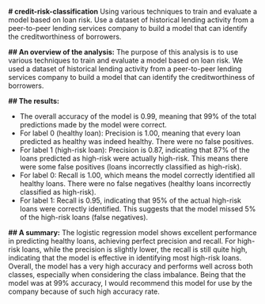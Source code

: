 **# credit-risk-classification**
Using various techniques to train and evaluate a model based on loan risk. Use a dataset of historical lending activity from a peer-to-peer lending services company to build a model that can identify the creditworthiness of borrowers.

**## An overview of the analysis:**
The purpose of this analysis is to use various techniques to train and evaluate a model based on loan risk. We used a dataset of historical lending activity from a peer-to-peer lending services company to build a model that can identify the creditworthiness of borrowers.

**## The results:**
- The overall accuracy of the model is 0.99, meaning that 99% of the total predictions made by the model were correct.
- For label 0 (healthy loan): Precision is 1.00, meaning that every loan predicted as healthy was indeed healthy. There were no false positives.
- For label 1 (high-risk loan): Precision is 0.87, indicating that 87% of the loans predicted as high-risk were actually high-risk. This means there were some false positives (loans incorrectly classified as high-risk).
- For label 0: Recall is 1.00, which means the model correctly identified all healthy loans. There were no false negatives (healthy loans incorrectly classified as high-risk).
- For label 1: Recall is 0.95, indicating that 95% of the actual high-risk loans were correctly identified. This suggests that the model missed 5% of the high-risk loans (false negatives).

**## A summary:** 
The logistic regression model shows excellent performance in predicting healthy loans, achieving perfect precision and recall. For high-risk loans, while the precision is slightly lower, the recall is still quite high, indicating that the model is effective in identifying most high-risk loans. Overall, the model has a very high accuracy and performs well across both classes, especially when considering the class imbalance. Being that the model was at 99% accuracy, I would recommend this model for use by the company because of such high accuracy rate. 
